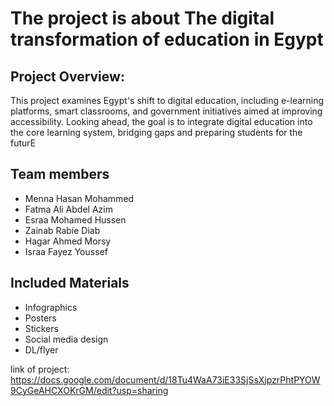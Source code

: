 # The project is about The digital transformation of education in Egypt
 
## Project Overview:
 This project examines Egypt's shift to digital education, including e-learning platforms, smart classrooms, and government initiatives aimed at improving accessibility.
Looking ahead, the goal is to integrate digital education into the core learning system, bridging gaps and preparing students for the futurE

## Team members

- Menna Hasan Mohammed 
- Fatma Ali Abdel Azim
- Esraa Mohamed Hussen  
- Zainab Rabie Diab
- Hagar Ahmed Morsy
- Israa Fayez Youssef 

## Included Materials

- Infographics 
- Posters 
- Stickers
- Social media design
- DL/flyer



link of project:
https://docs.google.com/document/d/18Tu4WaA73iE33SjSsXjpzrPhtPYOW9CyGeAHCXOKrGM/edit?usp=sharing
